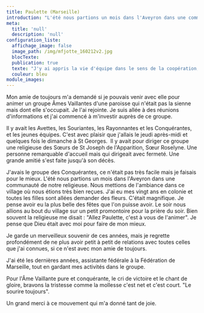 ```yaml
---
title: Paulette (Marseille)
introduction: "L'été nous partions un mois dans l'Aveyron dans une communauté de notre religieuse. Nous mettions de l'ambiance dans ce village où nous étions très bien reçues. J'ai eu mes vingt ans en colonie et toutes les filles sont allées demander des fleurs. C'était magnifique. Je pense avoir eu la plus belle des fêtes que l'on puisse avoir."
meta:
  title: 'null'
  description: 'null'
configuration_liste:
  affichage_image: false
  image_path: /img/mfjotte_160212v2.jpg
  blocTexte:
  publication: true
  texte: "J'y ai appris la vie d'équipe dans le sens de la coopération, également le goût de l'ascèse pour soi-même, sans se comparer, ni juger les autres. J'y ai appris à voir la valeur de l'autre."
  couleur: bleu
module_images:
---
```



<div><p>Mon amie de toujours m'a demand&eacute; si je pouvais venir avec elle pour animer un groupe &Acirc;mes Vaillantes d'une paroisse qui n'&eacute;tait pas la sienne mais dont elle s'occupait. Je l'ai rejointe. Je suis all&eacute;e &agrave; des r&eacute;unions d'informations et j'ai commenc&eacute; &agrave; m'investir aupr&egrave;s de ce groupe.</p><p>Il y avait les Avettes, les Souriantes, les Rayonnantes et les Conqu&eacute;rantes, et les jeunes &eacute;quipes. C'est avec plaisir que j'allais le jeudi apr&egrave;s-midi et quelques fois le dimanche &agrave; St Georges.&nbsp; Il y avait pour diriger ce groupe une religieuse des S&oelig;urs de St Joseph de l'Apparition, S&oelig;ur Roselyne. Une personne remarquable d'accueil mais qui dirigeait avec fermet&eacute;. Une grande amiti&eacute; s'est faite jusqu'&agrave; son d&eacute;c&egrave;s.</p><p>J'avais le groupe des Conqu&eacute;rantes, ce n'&eacute;tait pas tr&egrave;s facile mais je faisais pour le mieux. L'&eacute;t&eacute; nous partions un mois dans l'Aveyron dans une communaut&eacute; de notre religieuse. Nous mettions de l'ambiance dans ce village o&ugrave; nous &eacute;tions tr&egrave;s bien re&ccedil;ues. J'ai eu mes vingt ans en colonie et toutes les filles sont all&eacute;es demander des fleurs. C'&eacute;tait magnifique. Je pense avoir eu la plus belle des f&ecirc;tes que l'on puisse avoir. Le soir nous allions au bout du village sur un petit promontoire pour la pri&egrave;re du soir. Bien souvent la religieuse me disait : "Allez Paulette, c'est &agrave; vous de l'animer". Je pense que Dieu &eacute;tait avec moi pour faire de mon mieux.</p><p>Je garde un merveilleux souvenir de ces ann&eacute;es, mais je regrette profond&eacute;ment de ne plus avoir petit &agrave; petit de relations avec toutes celles que j'ai connues, si ce n'est avec mon amie de toujours.</p><p>J'ai &eacute;t&eacute; les derni&egrave;res ann&eacute;es, assistante f&eacute;d&eacute;rale &agrave; la F&eacute;d&eacute;ration de Marseille, tout en gardant mes activit&eacute;s dans le groupe.</p><p>Pour l'&Acirc;me Vaillante pure et conqu&eacute;rante, le cri de victoire et le chant de gloire, bravons la tristesse comme la mollesse c'est net et c'est court. "Le sourire toujours".</p><p>Un grand merci &agrave; ce mouvement qui m'a donn&eacute; tant de joie.</p></div>

<div>&nbsp;</div>